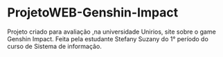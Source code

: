# ProjetoWEB-Genshin-Impact
Projeto criado para avaliação ,na universidade Unirios, site sobre o game Genshin Impact.
Feita pela estudante Stefany Suzany do 1° período do curso de Sistema de informação.
